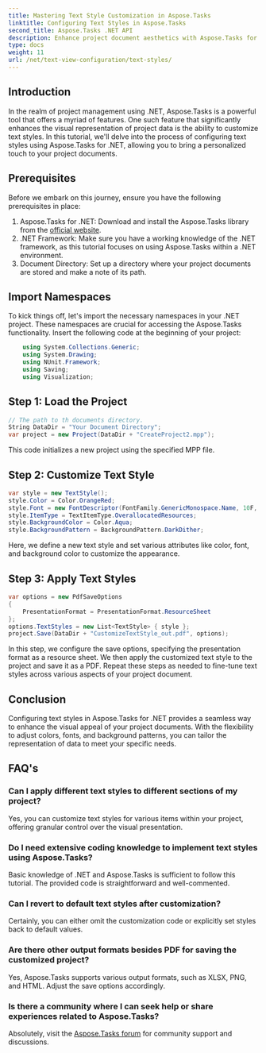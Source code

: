 ```yaml
---
title: Mastering Text Style Customization in Aspose.Tasks
linktitle: Configuring Text Styles in Aspose.Tasks
second_title: Aspose.Tasks .NET API
description: Enhance project document aesthetics with Aspose.Tasks for .NET. Customize text styles effortlessly for a visually appealing representation.
type: docs
weight: 11
url: /net/text-view-configuration/text-styles/
---
```

## Introduction
In the realm of project management using .NET, Aspose.Tasks is a powerful tool that offers a myriad of features. One such feature that significantly enhances the visual representation of project data is the ability to customize text styles. In this tutorial, we'll delve into the process of configuring text styles using Aspose.Tasks for .NET, allowing you to bring a personalized touch to your project documents.
## Prerequisites
Before we embark on this journey, ensure you have the following prerequisites in place:
1. Aspose.Tasks for .NET: Download and install the Aspose.Tasks library from the [official website](https://releases.aspose.com/tasks/net/).
2. .NET Framework: Make sure you have a working knowledge of the .NET framework, as this tutorial focuses on using Aspose.Tasks within a .NET environment.
3. Document Directory: Set up a directory where your project documents are stored and make a note of its path.
## Import Namespaces
To kick things off, let's import the necessary namespaces in your .NET project. These namespaces are crucial for accessing the Aspose.Tasks functionality. Insert the following code at the beginning of your project:
```csharp
    using System.Collections.Generic;
    using System.Drawing;
    using NUnit.Framework;
    using Saving;
    using Visualization;
```
## Step 1: Load the Project
```csharp
// The path to th documents directory.
String DataDir = "Your Document Directory";
var project = new Project(DataDir + "CreateProject2.mpp");
```
This code initializes a new project using the specified MPP file.
## Step 2: Customize Text Style
```csharp
var style = new TextStyle();
style.Color = Color.OrangeRed;
style.Font = new FontDescriptor(FontFamily.GenericMonospace.Name, 10F, FontStyles.Bold | FontStyles.Italic);
style.ItemType = TextItemType.OverallocatedResources;
style.BackgroundColor = Color.Aqua;
style.BackgroundPattern = BackgroundPattern.DarkDither;
```
Here, we define a new text style and set various attributes like color, font, and background color to customize the appearance.
## Step 3: Apply Text Styles
```csharp
var options = new PdfSaveOptions
{
    PresentationFormat = PresentationFormat.ResourceSheet
};
options.TextStyles = new List<TextStyle> { style };
project.Save(DataDir + "CustomizeTextStyle_out.pdf", options);
```
In this step, we configure the save options, specifying the presentation format as a resource sheet. We then apply the customized text style to the project and save it as a PDF.
Repeat these steps as needed to fine-tune text styles across various aspects of your project document.
## Conclusion
Configuring text styles in Aspose.Tasks for .NET provides a seamless way to enhance the visual appeal of your project documents. With the flexibility to adjust colors, fonts, and background patterns, you can tailor the representation of data to meet your specific needs.
## FAQ's
### Can I apply different text styles to different sections of my project?
Yes, you can customize text styles for various items within your project, offering granular control over the visual presentation.
### Do I need extensive coding knowledge to implement text styles using Aspose.Tasks?
Basic knowledge of .NET and Aspose.Tasks is sufficient to follow this tutorial. The provided code is straightforward and well-commented.
### Can I revert to default text styles after customization?
Certainly, you can either omit the customization code or explicitly set styles back to default values.
### Are there other output formats besides PDF for saving the customized project?
Yes, Aspose.Tasks supports various output formats, such as XLSX, PNG, and HTML. Adjust the save options accordingly.
### Is there a community where I can seek help or share experiences related to Aspose.Tasks?
Absolutely, visit the [Aspose.Tasks forum](https://forum.aspose.com/c/tasks/15) for community support and discussions.
